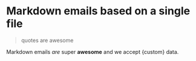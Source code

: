 # Markdown emails based on a single file

> quotes are awesome

Markdown emails _are_ super **awesome** and we accept {custom} data.

[meta:subject]: <> (This is the subject, extracted from meta data.)
